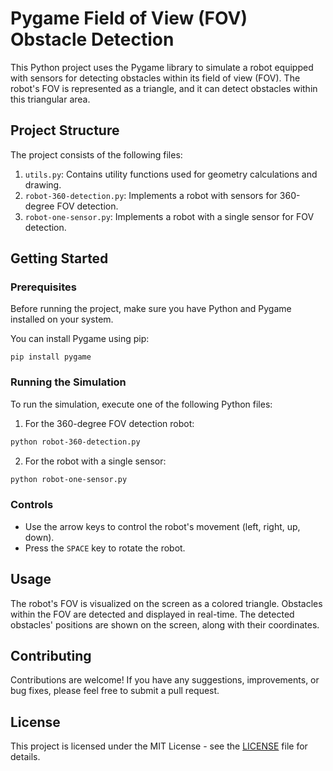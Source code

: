 # Pygame Field of View (FOV) Obstacle Detection

This Python project uses the Pygame library to simulate a robot equipped with sensors for detecting obstacles within its field of view (FOV). The robot's FOV is represented as a triangle, and it can detect obstacles within this triangular area.

## Project Structure

The project consists of the following files:

1. `utils.py`: Contains utility functions used for geometry calculations and drawing.
2. `robot-360-detection.py`: Implements a robot with sensors for 360-degree FOV detection.
3. `robot-one-sensor.py`: Implements a robot with a single sensor for FOV detection.

## Getting Started

### Prerequisites

Before running the project, make sure you have Python and Pygame installed on your system.

You can install Pygame using pip:

```
pip install pygame
```

### Running the Simulation

To run the simulation, execute one of the following Python files:

1. For the 360-degree FOV detection robot:

```bash
python robot-360-detection.py
```

2. For the robot with a single sensor:

```bash
python robot-one-sensor.py
```

### Controls

- Use the arrow keys to control the robot's movement (left, right, up, down).
- Press the `SPACE` key to rotate the robot.

## Usage

The robot's FOV is visualized on the screen as a colored triangle. Obstacles within the FOV are detected and displayed in real-time. The detected obstacles' positions are shown on the screen, along with their coordinates.

## Contributing

Contributions are welcome! If you have any suggestions, improvements, or bug fixes, please feel free to submit a pull request.

## License

This project is licensed under the MIT License - see the [LICENSE](LICENSE) file for details.
```